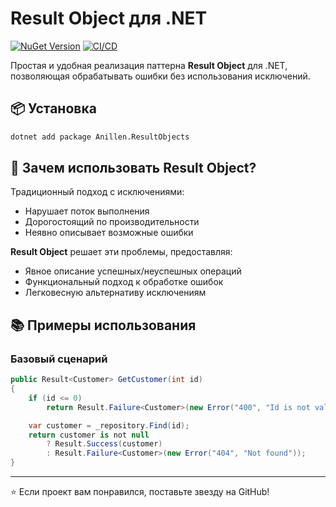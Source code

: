 # Result Object для .NET

[![NuGet Version](https://img.shields.io/nuget/v/Anillen.ResultObjects?style=flat-square)](https://www.nuget.org/packages/Anillen.ResultObjects)
[![CI/CD](https://github.com/anillen/Anillen.ResultObjects/actions/workflows/deploy.yml/badge.svg)](https://github.com/anillen/Anillen.ResultObjects/actions)

Простая и удобная реализация паттерна **Result Object** для .NET, позволяющая обрабатывать ошибки без использования исключений.

## 📦 Установка

```bash
dotnet add package Anillen.ResultObjects
```

## 🎯 Зачем использовать Result Object?

Традиционный подход с исключениями:
- Нарушает поток выполнения
- Дорогостоящий по производительности
- Неявно описывает возможные ошибки

**Result Object** решает эти проблемы, предоставляя:
- Явное описание успешных/неуспешных операций
- Функциональный подход к обработке ошибок
- Легковесную альтернативу исключениям

## 📚 Примеры использования

### Базовый сценарий
```csharp
public Result<Customer> GetCustomer(int id)
{
    if (id <= 0)
        return Result.Failure<Customer>(new Error("400", "Id is not valid"));

    var customer = _repository.Find(id);
    return customer is not null 
        ? Result.Success(customer) 
        : Result.Failure<Customer>(new Error("404", "Not found"));
}
```
---
⭐ Если проект вам понравился, поставьте звезду на GitHub!
